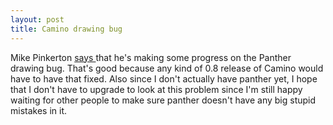 ```yaml
---
layout: post
title: Camino drawing bug 
---
```

<p>Mike Pinkerton <a href="http://weblogs.mozillazine.org/pinkerton/archives/004391.html">says </a>that he's making some progress on the Panther drawing bug. That's good because any kind of 0.8 release of Camino would have to have that fixed. Also since I don't actually have panther yet, I hope that I don't have to upgrade to look at this problem since I'm still happy waiting for other people to make sure panther doesn't have any big stupid mistakes in it. </p>
